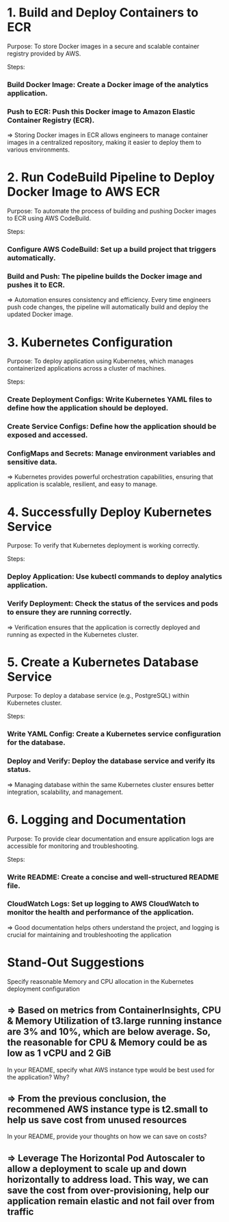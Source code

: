 # 1. Build and Deploy Containers to ECR
Purpose:
To store Docker images in a secure and scalable container registry provided by AWS.

Steps:
### Build Docker Image: Create a Docker image of the analytics application.
### Push to ECR: Push this Docker image to Amazon Elastic Container Registry (ECR).
=> Storing Docker images in ECR allows engineers to manage container images in a centralized repository, making it easier to deploy them to various environments.

# 2. Run CodeBuild Pipeline to Deploy Docker Image to AWS ECR
Purpose:
To automate the process of building and pushing Docker images to ECR using AWS CodeBuild.

Steps:
### Configure AWS CodeBuild: Set up a build project that triggers automatically.
### Build and Push: The pipeline builds the Docker image and pushes it to ECR.
=> Automation ensures consistency and efficiency. Every time engineers push code changes, the pipeline will automatically build and deploy the updated Docker image.

# 3. Kubernetes Configuration
Purpose:
To deploy application using Kubernetes, which manages containerized applications across a cluster of machines.

Steps:
### Create Deployment Configs: Write Kubernetes YAML files to define how the application should be deployed.
### Create Service Configs: Define how the application should be exposed and accessed.
### ConfigMaps and Secrets: Manage environment variables and sensitive data.
=> Kubernetes provides powerful orchestration capabilities, ensuring that application is scalable, resilient, and easy to manage.

# 4. Successfully Deploy Kubernetes Service
Purpose:
To verify that Kubernetes deployment is working correctly.

Steps:
### Deploy Application: Use kubectl commands to deploy analytics application.
### Verify Deployment: Check the status of the services and pods to ensure they are running correctly.
=> Verification ensures that the application is correctly deployed and running as expected in the Kubernetes cluster.

# 5. Create a Kubernetes Database Service
Purpose:
To deploy a database service (e.g., PostgreSQL) within Kubernetes cluster.

Steps:
### Write YAML Config: Create a Kubernetes service configuration for the database.
### Deploy and Verify: Deploy the database service and verify its status.
=> Managing database within the same Kubernetes cluster ensures better integration, scalability, and management.

# 6. Logging and Documentation
Purpose:
To provide clear documentation and ensure application logs are accessible for monitoring and troubleshooting.

Steps:
### Write README: Create a concise and well-structured README file.
### CloudWatch Logs: Set up logging to AWS CloudWatch to monitor the health and performance of the application.
=> Good documentation helps others understand the project, and logging is crucial for maintaining and troubleshooting the application

# Stand-Out Suggestions

Specify reasonable Memory and CPU allocation in the Kubernetes deployment configuration
## => Based on metrics from ContainerInsights, CPU & Memory Utilization of t3.large running instance are 3% and 10%, which are below average. So, the reasonable for CPU & Memory could be as low as 1 vCPU and 2 GiB
In your README, specify what AWS instance type would be best used for the application? Why?
## => From the previous conclusion, the recommened AWS instance type is t2.small to help us save cost from unused resources
In your README, provide your thoughts on how we can save on costs?
## => Leverage The Horizontal Pod Autoscaler to allow a deployment to scale up and down horizontally to address load. This way, we can save the cost from over-provisioning, help our application remain elastic and not fail over from traffic
